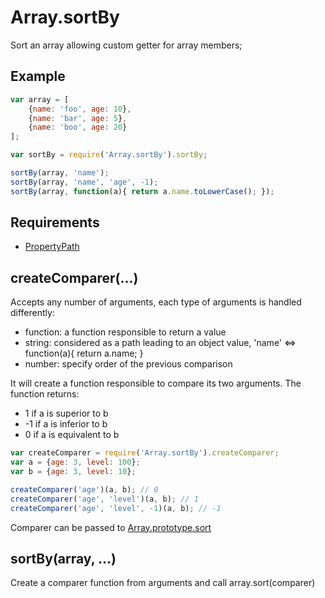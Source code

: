 Array.sortBy
=============

Sort an array allowing custom getter for array members;

## Example

```javascript
var array = [
	{name: 'foo', age: 10},
	{name: 'bar', age: 5},
	{name: 'boo', age: 20}
];

var sortBy = require('Array.sortBy').sortBy;

sortBy(array, 'name');
sortBy(array, 'name', 'age', -1);
sortBy(array, function(a){ return a.name.toLowerCase(); });
```

## Requirements

- [PropertyPath](../PropertyPath)

## createComparer(...)

Accepts any number of arguments, each type of arguments is handled differently:

- function: a function responsible to return a value
- string: considered as a path leading to an object value, 'name' <=> function(a){ return a.name; }
- number: specify order of the previous comparison

It will create a function responsible to compare its two arguments. The function returns:

- 1 if a is superior to b
- -1 if a is inferior to b
- 0 if a is equivalent to b

```javascript
var createComparer = require('Array.sortBy').createComparer;
var a = {age: 3, level: 100};
var b = {age: 3, level: 10};

createComparer('age')(a, b); // 0
createComparer('age', 'level')(a, b); // 1
createComparer('age', 'level', -1)(a, b); // -1
```

Comparer can be passed to [Array.prototype.sort](https://developer.mozilla.org/fr/docs/JavaScript/R%C3%A9f%C3%A9rence_JavaScript/R%C3%A9f%C3%A9rence_JavaScript/Objets_globaux/Array/sort)

## sortBy(array, ...)

Create a comparer function from arguments and call array.sort(comparer)